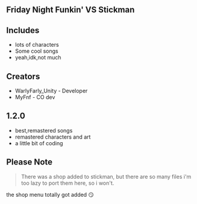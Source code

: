 ## Friday Night Funkin' VS Stickman

## Includes

* lots of characters
* Some cool songs
* yeah,idk,not much

## Creators

* WarlyFarly_Unity - Developer
* MyFnf - CO dev

## 1.2.0

* best,remastered songs
* remastered characters and art
* a little bit of coding

## Please Note

> There was a shop added to stickman, but there are so many files i'm too lazy to port them here, so i won't.

the shop menu totally got added :smirk:
